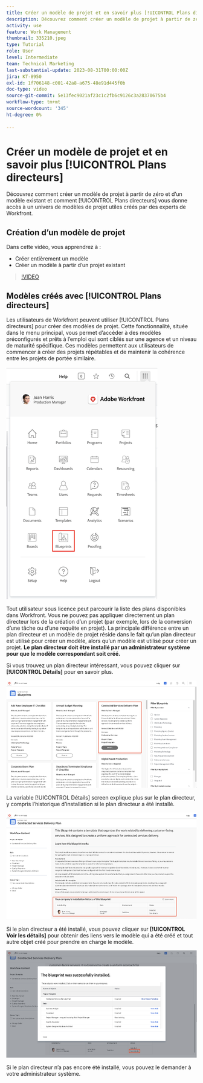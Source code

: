 ```yaml
---
title: Créer un modèle de projet et en savoir plus [!UICONTROL Plans directeurs]
description: Découvrez comment créer un modèle de projet à partir de zéro et d’un projet existant et comment [!UICONTROL Plans directeurs] vous donne accès à un univers de modèles de projet utiles créés par des experts de Workfront.
activity: use
feature: Work Management
thumbnail: 335210.jpeg
type: Tutorial
role: User
level: Intermediate
team: Technical Marketing
last-substantial-update: 2023-08-31T00:00:00Z
jira: KT-8950
exl-id: 1f706148-c001-42a8-a675-48e91d445f0b
doc-type: video
source-git-commit: 5e13fec9021af23c1c2fb6c9126c3a28370675b4
workflow-type: tm+mt
source-wordcount: '345'
ht-degree: 0%

---
```


# Créer un modèle de projet et en savoir plus [!UICONTROL Plans directeurs]

Découvrez comment créer un modèle de projet à partir de zéro et d’un modèle existant et comment [!UICONTROL Plans directeurs] vous donne accès à un univers de modèles de projet utiles créés par des experts de Workfront.

## Création d’un modèle de projet

Dans cette vidéo, vous apprendrez à :

* Créer entièrement un modèle
* Créer un modèle à partir d’un projet existant

>[!VIDEO](https://video.tv.adobe.com/v/335210/?quality=12&learn=on)

## Modèles créés avec [!UICONTROL Plans directeurs]

Les utilisateurs de Workfront peuvent utiliser [!UICONTROL Plans directeurs] pour créer des modèles de projet. Cette fonctionnalité, située dans le menu principal, vous permet d’accéder à des modèles préconfigurés et prêts à l’emploi qui sont ciblés sur une agence et un niveau de maturité spécifique. Ces modèles permettent aux utilisateurs de commencer à créer des projets répétables et de maintenir la cohérence entre les projets de portée similaire.

![Plans directeurs dans le menu principal](assets/pt-blueprints-01.png)

Tout utilisateur sous licence peut parcourir la liste des plans disponibles dans Workfront. Vous ne pouvez pas appliquer directement un plan directeur lors de la création d’un projet (par exemple, lors de la conversion d’une tâche ou d’une requête en projet). La principale différence entre un plan directeur et un modèle de projet réside dans le fait qu’un plan directeur est utilisé pour créer un modèle, alors qu’un modèle est utilisé pour créer un projet. **Le plan directeur doit être installé par un administrateur système pour que le modèle correspondant soit créé.**

Si vous trouvez un plan directeur intéressant, vous pouvez cliquer sur **[!UICONTROL Détails]** pour en savoir plus.

![Liste des plans directeurs](assets/pt-blueprints-02.png)

La variable [!UICONTROL Détails] screen explique plus sur le plan directeur, y compris l’historique d’installation si le plan directeur a été installé.

![Détails sur l’utilisation d’un plan directeur](assets/pt-blueprints-03.png)

Si le plan directeur a été installé, vous pouvez cliquer sur **[!UICONTROL Voir les détails]** pour obtenir des liens vers le modèle qui a été créé et tout autre objet créé pour prendre en charge le modèle.

![Détails sur l’installation d’un plan directeur](assets/pt-blueprints-04.png)

Si le plan directeur n’a pas encore été installé, vous pouvez le demander à votre administrateur système.
